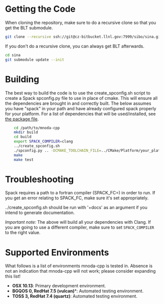 # Getting the Code
When cloning the repository, make sure to do a recursive clone so that you get
the BLT submodule.

```bash
git clone --recursive ssh://git@cz-bitbucket.llnl.gov:7999/sibo/sina.git
```

If you don't do a recursive clone, you can always get BLT afterwards.

```bash
cd sina
git submodule update --init
```

# Building

The best way to build the code is to use the create\_spconfig.sh script to
create a Spack spconfig.py file to use in place of cmake. This will
ensure all the dependencies are brought in and correctly built. The below
assumes you have "spack" in your path and have already configured spack
properly for your platform. For a list of dependencies that will be
used/installed, see [the package file](package.py).

```bash
    cd /path/to/mnoda-cpp
    mkdir build
    cd build
    export SPACK_COMPILER=clang
    ../create_spconfig.sh
    ./spconfig.py .. -DCMAKE_TOOLCHAIN_FILE=../CMake/Platform/your_platform_file.cmake
    make
    make test
```


# Troubleshooting

Spack requires a path to a fortran compiler (SPACK_FC=<path>) in order to run. If you get an error relating to SPACK_FC, make sure it's set appropriately.

../create_spconfig.sh should be run with '+docs' as an argument if you intend to generate documentation.


*Important note:*
The above will build all your dependencies with Clang. If you are going to
use a different compiler, make sure to set `SPACK_COMPILER` to the right
value.


# Supported Environments

What follows is a list of environments mnoda-cpp is tested in.
Absence is not an indication that mnoda-cpp will not work;
please consider expanding this list!

- **OSX 10.13**: Primary development environment.
- **BGQOS 0, RedHat 7.5 (vulcan)***: Automated testing environment.
- **TOSS 3, RedHat 7.4 (quartz)**: Automated testing environment.
